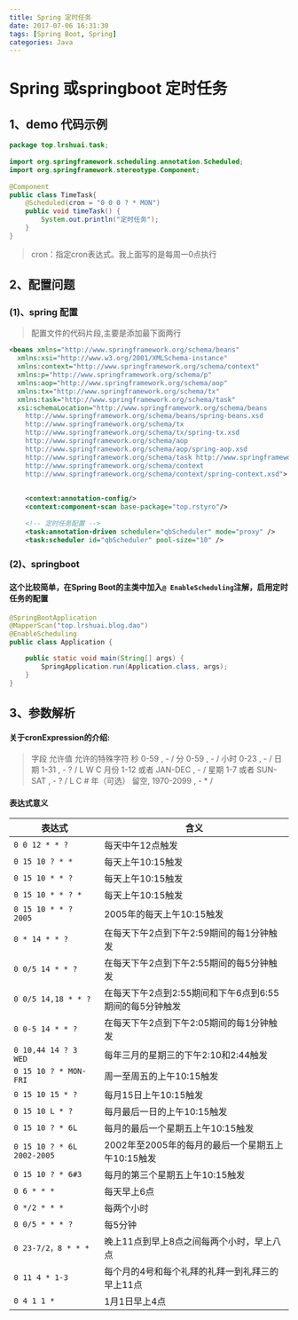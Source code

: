 ```yaml
---
title: Spring 定时任务
date: 2017-07-06 16:31:30
tags: [Spring Boot, Spring]
categories: Java
---
```

# Spring 或springboot 定时任务

## 1、demo 代码示例
```java
package top.lrshuai.task;
 
import org.springframework.scheduling.annotation.Scheduled;
import org.springframework.stereotype.Component;
 
@Component
public class TimeTask{
    @Scheduled(cron = "0 0 0 ? * MON")  
    public void timeTask() {  
        System.out.println("定时任务");  
    }  
}
```
> cron：指定cron表达式。我上面写的是每周一0点执行

## 2、配置问题

### (1)、spring 配置
> 配置文件的代码片段,主要是添加最下面两行

```xml
<beans xmlns="http://www.springframework.org/schema/beans" 
  xmlns:xsi="http://www.w3.org/2001/XMLSchema-instance"
  xmlns:context="http://www.springframework.org/schema/context" 
  xmlns:p="http://www.springframework.org/schema/p"
  xmlns:aop="http://www.springframework.org/schema/aop" 
  xmlns:tx="http://www.springframework.org/schema/tx"
  xmlns:task="http://www.springframework.org/schema/task" 
  xsi:schemaLocation="http://www.springframework.org/schema/beans   
    http://www.springframework.org/schema/beans/spring-beans.xsd 
    http://www.springframework.org/schema/tx 
    http://www.springframework.org/schema/tx/spring-tx.xsd
    http://www.springframework.org/schema/aop 
    http://www.springframework.org/schema/aop/spring-aop.xsd 
    http://www.springframework.org/schema/task http://www.springframework.org/schema/task/spring-task-3.0.xsd
    http://www.springframework.org/schema/context  
    http://www.springframework.org/schema/context/spring-context.xsd">
 
 
    <context:annotation-config/>
    <context:component-scan base-package="top.rstyro"/>
 
    <!-- 定时任务配置 -->
    <task:annotation-driven scheduler="qbScheduler" mode="proxy" />
    <task:scheduler id="qbScheduler" pool-size="10" />
```
### (2)、springboot
#### 这个比较简单，在Spring Boot的主类中加入`@ EnableScheduling`注解，启用定时任务的配置
```java
@SpringBootApplication
@MapperScan("top.lrshuai.blog.dao")
@EnableScheduling
public class Application {

	public static void main(String[] args) {
		SpringApplication.run(Application.class, args);
	}
}
```

## 3、参数解析
#### 关于cronExpression的介绍:　

> 字段 允许值 允许的特殊字符
> 秒 0-59 , - /
> 分 0-59 , - /
> 小时 0-23 , - /
> 日期 1-31 , - ? / L W C
> 月份 1-12 或者 JAN-DEC , - /
> 星期 1-7 或者 SUN-SAT , - ? / L C #
> 年（可选） 留空, 1970-2099 , - * /

#### 表达式意义
|表达式|含义|
|---|---|
|`0 0 12 * * ?`| 每天中午12点触发 |
|`0 15 10 ? * *`| 每天上午10:15触发 |
|`0 15 10 * * ?`| 每天上午10:15触发 |
|`0 15 10 * * ? *`| 每天上午10:15触发 |
|`0 15 10 * * ? 2005`| 2005年的每天上午10:15触发| 
|`0 * 14 * * ?` |在每天下午2点到下午2:59期间的每1分钟触发 |
|`0 0/5 14 * * ?`| 在每天下午2点到下午2:55期间的每5分钟触发 |
|`0 0/5 14,18 * * ?`| 在每天下午2点到2:55期间和下午6点到6:55期间的每5分钟触发 |
|`0 0-5 14 * * ?` |在每天下午2点到下午2:05期间的每1分钟触发 |
|`0 10,44 14 ? 3 WED`| 每年三月的星期三的下午2:10和2:44触发 |
|`0 15 10 ? * MON-FRI`| 周一至周五的上午10:15触发 |
|`0 15 10 15 * ?` |每月15日上午10:15触发 |
|`0 15 10 L * ?` |每月最后一日的上午10:15触发 |
|`0 15 10 ? * 6L`| 每月的最后一个星期五上午10:15触发 |
|`0 15 10 ? * 6L 2002-2005`|2002年至2005年的每月的最后一个星期五上午10:15触发 |
|`0 15 10 ? * 6#3`| 每月的第三个星期五上午10:15触发 |
|`0 6 * * * `| 每天早上6点 |
|`0 */2 * * * `| 每两个小时 |
|`0 0/5 * * * ?`|每5分钟|
|`0 23-7/2，8 * * *` | 晚上11点到早上8点之间每两个小时，早上八点|  
|`0 11 4 * 1-3` |每个月的4号和每个礼拜的礼拜一到礼拜三的早上11点|
|`0 4 1 1 *`| 1月1日早上4点 |


